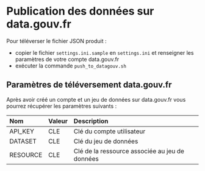 # Publication des données sur data.gouv.fr
Pour téléverser le fichier JSON produit :
- copier le fichier `settings.ini.sample` en `settings.ini` et renseigner les paramètres de votre compte data.gouv.fr
- exécuter la commande `push_to_datagouv.sh`


## Paramètres de téléversement data.gouv.fr
Après avoir créé un compte et un jeu de données sur data.gouv.fr vous pourrez récupérer les paramètres suivants :

| Nom      | Valeur   | Description                                    |
| :------- | :------- | :--------------------------------------------- |
| API_KEY  | CLE      | Clé du compte utilisateur                      |
| DATASET  | CLE      | Clé du jeu de données                          |
| RESOURCE | CLE      | Clé de la ressource associée au jeu de données |

